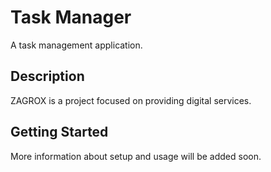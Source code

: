 # Task Manager

A task management application.

## Description

ZAGROX is a project focused on providing digital services.

## Getting Started

More information about setup and usage will be added soon. 
